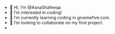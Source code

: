 - 👋 Hi, I’m @AsnaShafeeqa
- 👀 I’m interested in coding!
- 🌱 I’m currently learning coding in givemefive.com.
- 💞️ I’m looking to collaborate on my first project.
- 

<!---
AsnaShafeeqa/AsnaShafeeqa is a ✨ special ✨ repository because its `README.md` (this file) appears on your GitHub profile.
You can click the Preview link to take a look at your changes.


#Asna's First Project for GiveMeFive
print("Dearest reader, It has come to this Author's notice that you, who could possibly be a budding young fantasizer like me, are in search of the right book to start off your journey with. And it is with infinite amiability and on my side and palpable interest on yours, that we travel through this virtual library, where I shall be your virtual guide to get you hooked up with the \"parfaite\" novella! Bon voyage!") 
print("Perhaps your disney princess song like reveling moment is right now. \"Your the one I've been waiting for all of my life!\" I bet you can hear Elsa's voice while reading that. But now the time has arrived for you to embark on this wonderful quest with me as your guide. To make this a whole less daunting and a lot more of a play on the heartstrings, I shall be asking you a few queries to customize the best matched book based on your preferences.")
print("Now let the games begin!

question_bank={1:"You\'ve got an hour to spend in the bookstore/library, where do you start?", 2: "What do you look for when choosing a book?"}

options_bank={1:["1-Bounce around from section to section browsing whatever looks good.", "Bounce around from section to section browsing whatever looks good.", "An hour in the bookstore - in my dreams!", "Check out my favorite authors to see if there's anything new."], 2:["A book by one of my favorite authors.", "The next book on my \'to read\' list.", "Something a bit different/unusual.", "I usually choose books that have been recommended to me by friends."]}
for i in question_bank.keys():
   print(i, question_bank[i])
   for a in options_bank.keys():
    if a==i:
     print(a, options_bank[a])

#correct_option= make another dict if you want
score=0
count=1

#another method:
for key in question_bank:
 print(question_bank.get(key))
#or 
 print("Q", count, ")", question_bank_get(key))
 count+=1
 

#This is the kinda order taught in class:

#Asna's First Project for GiveMeFive
print("Dearest reader, It has come to this Author's notice that you, who could possibly be a budding young fantasizer like me, are in search of the right book to start off your journey with. And it is with infinite amiability and on my side and palpable interest on yours, that we travel through this virtual library, where I shall be your virtual guide to get you hooked up with the \"parfaite\" novella! Bon voyage!") 
print("Perhaps your disney princess song like reveling moment is right now. \"Your the one I've been waiting for all of my life!\" I bet you can hear Elsa's voice while reading that. But now the time has arrived for you to embark on this wonderful quest with me as your guide. To make this a whole less daunting and a lot more of a play on the heartstrings, I shall be asking you a few queries to customize the best matched book based on your preferences.")
print("Now let the games begin!")

question_bank={1:"You\'ve got an hour to spend in the bookstore/library, where do you start?", 2: "What do you look for when choosing a book?"}

options_bank={1:["A)Bounce around from section to section browsing whatever looks good.", "B)Bounce around from section to section browsing whatever looks good.", "C)An hour in the bookstore - in my dreams!", "D)Check out my favorite authors to see if there's anything new."], 2:["A)A book by one of my favorite authors.", "B)The next book on my \'to read\' list.", "C)Something a bit different/unusual.", "D)I usually choose books that have been recommended to me by friends."]}

correct_option={1:"a", 2:"b"}
score=0
count=1

#another method:
for key in question_bank:
 print(question_bank.get(key))
#or 
 print("Q", count, ")", question_bank.get(key))
 count+=1
 list_options=options_bank.get(key)
 for option in list_options:
   print(option)
 print("\n")#for 2 lines in between. #print("\r") also works to add one line in between.
 user_action=input("Chose the correct options : a, b, c or d.")
 if user_action.lower()==correct_option.get(key):
   print("Congratulations your answer is correct and you have got 10 points.")
   score+=10
 else:
    print("Sorry that was an incorrect answer.")
    #IF you want have a negative marking as well.
print("Your final score is", score)


![image](https://user-images.githubusercontent.com/86703952/135854925-eef9aee1-bed4-4de5-9474-f714bf750776.png)

# user login is a method to check whether the user has an ID in my website

users={"testuser1":"password1",
       "testuser2":"password2",       
       "testuser3":"password3"}
username=input("Username:") #Asna        #testuser1
password=input("Password:") #password1   #password1


getpassword=users.get(username, "User Not Found") #users.get(username)=value
print(getpassword)
#In the first case print shows user not found
#In the second case print shows password1

if getpassword==password:
  print("Login successful")
else:
  print("Login unsuccessful, pls Sign Up")

